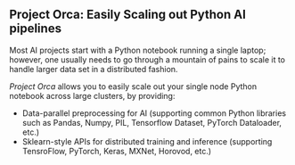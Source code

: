 ## Project Orca: Easily Scaling out Python AI pipelines

Most AI projects start with a Python notebook running a single laptop; however, one usually needs to go through a mountain of pains to scale it to handle larger data set in a distributed fashion. 

_Project Orca_ allows you to easily scale out your single node Python notebook across large clusters, by providing:
* Data-parallel preprocessing for AI (supporting common Python libraries such as Pandas, Numpy, PIL, Tensorflow Dataset, PyTorch Dataloader, etc.) 
* Sklearn-style APIs for distributed training and inference (supporting TensroFlow, PyTorch, Keras, MXNet, Horovod, etc.)
